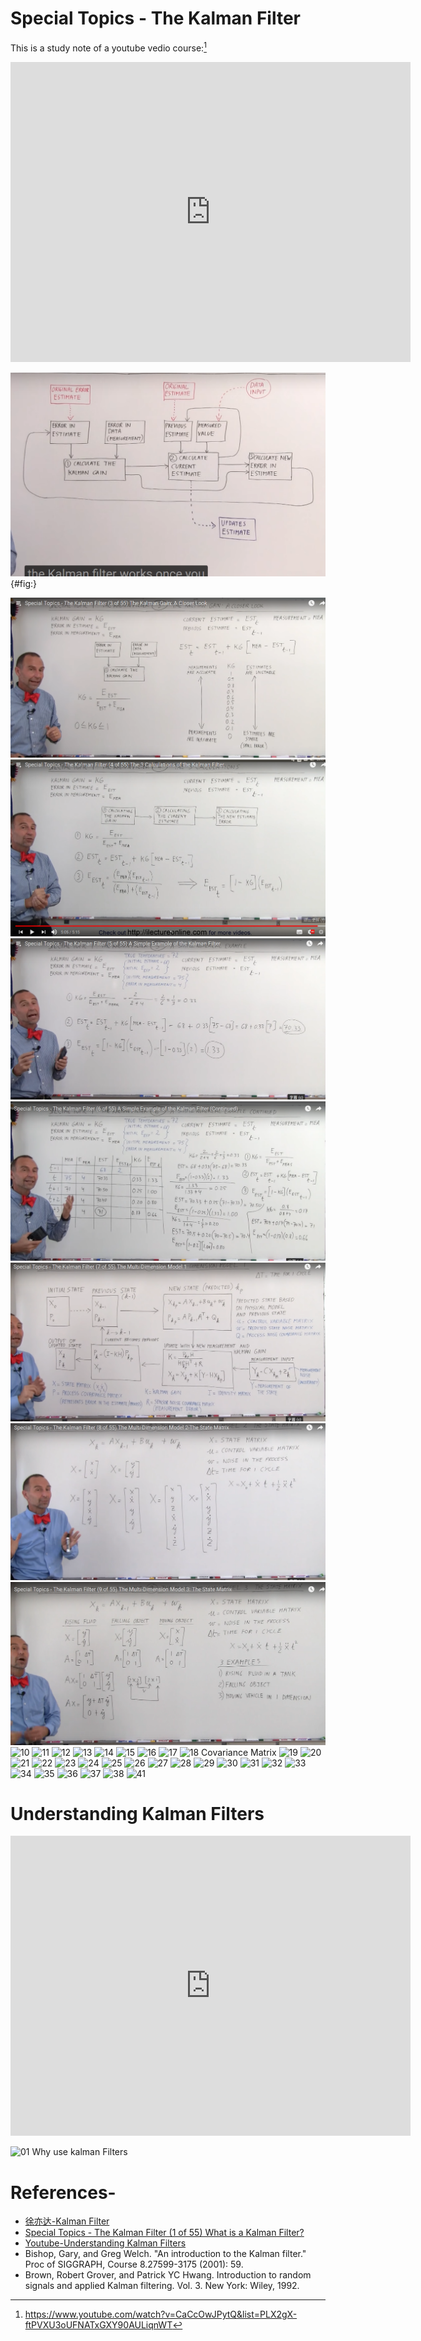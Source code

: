 
# Special Topics - The Kalman Filter

This is a study note of a youtube vedio course:[^SpecialTopics-KalmanFilter]

<iframe width="640" height="480" src="https://www.youtube.com/embed/u1QcZxWRYtg" frameborder="0" allow="accelerometer; autoplay; encrypted-media; gyroscope; picture-in-picture" allowfullscreen></iframe>

![02 Kalman Filter Architechture[^SpecialTopics-KalmanFilter] ](assets/markdown-img-paste-20190204115426591.png){#fig:}

![03 kalman Gain ](assets/markdown-img-paste-20190204115728179.png)
![04](assets/markdown-img-paste-20190209094728806.png)
![05](assets/markdown-img-paste-2019020909555089.png)
![06](assets/markdown-img-paste-20190209100558864.png)
![07](assets/markdown-img-paste-2019020910220409.png)
![08](assets/markdown-img-paste-20190209103801690.png)
![09](assets/markdown-img-paste-20190209104707335.png)
![10](https://i.loli.net/2019/02/09/5c5e31cd8736c.png)
![11](https://i.loli.net/2019/02/09/5c5e34c5209af.png)
![12](https://i.loli.net/2019/02/09/5c5e363246c04.png)
![13](https://i.loli.net/2019/02/09/5c5e37e58037a.png)
![14](https://i.loli.net/2019/02/09/5c5e38fc582d4.png)
![15](https://i.loli.net/2019/02/09/5c5e3a56c62ad.png)
![16](https://i.loli.net/2019/02/09/5c5e3b333c6f4.png)
![17](https://i.loli.net/2019/02/09/5c5e3ca460ca0.png)
![18 Covariance Matrix](https://i.loli.net/2019/02/09/5c5e3f8eafd8c.png)
![19](https://i.loli.net/2019/02/09/5c5e418f47374.png)
![20](https://i.loli.net/2019/02/09/5c5e43c365625.png)
![21](https://i.loli.net/2019/02/09/5c5e806616b74.png)
![22](https://i.loli.net/2019/02/09/5c5e81e1777fb.png)
![23](https://i.loli.net/2019/02/09/5c5e84db7b586.png)
![24](https://i.loli.net/2019/02/09/5c5e85dd62b3e.png)
![25](https://i.loli.net/2019/02/09/5c5e86f7aa546.png)
![26](https://i.loli.net/2019/02/09/5c5e89c346fc5.png)
![27](https://i.loli.net/2019/02/09/5c5e8b3c531f5.png)
![28](https://i.loli.net/2019/02/09/5c5e8c3f4c109.png)
![29](https://i.loli.net/2019/02/09/5c5e8d3e60b9e.png)
![30](https://i.loli.net/2019/02/09/5c5e90ff3979a.png)
![31](https://i.loli.net/2019/02/09/5c5e922817977.png)
![32](https://i.loli.net/2019/02/09/5c5e945913e72.png)
![33](https://i.loli.net/2019/02/09/5c5e9584382d2.png)
![34](https://i.loli.net/2019/02/09/5c5e962c7235c.png)
![35](https://i.loli.net/2019/02/09/5c5e98255039a.png)
![36](https://i.loli.net/2019/02/09/5c5e99707a6fe.png)
![37](https://i.loli.net/2019/02/09/5c5e9b86bc414.png)
![38](https://i.loli.net/2019/02/09/5c5e9c22d2e0d.png)
![41](https://i.loli.net/2019/02/09/5c5e9eea01fb2.png)

# Understanding Kalman Filters

<iframe width="640" height="480" src="https://www.youtube.com/embed/mwn8xhgNpFY?list=PLn8PRpmsu08pzi6EMiYnR-076Mh-q3tWr" frameborder="0" allow="accelerometer; autoplay; encrypted-media; gyroscope; picture-in-picture" allowfullscreen></iframe>


![01 Why use kalman Filters](https://i.loli.net/2019/02/09/5c5ea221bb8e1.png)



# References-
- [徐亦达-Kalman Filter](https://www.youtube.com/watch?v=UVNeulkWWUM&list=PLFze15KrfxbHCd0cF5D7FMfPD-B8pxmdN)
- [Special Topics - The Kalman Filter (1 of 55) What is a Kalman Filter?](https://www.youtube.com/watch?v=CaCcOwJPytQ&list=PLX2gX-ftPVXU3oUFNATxGXY90AULiqnWT)
- [Youtube-Understanding Kalman Filters](https://www.youtube.com/watch?v=mwn8xhgNpFY&list=PLn8PRpmsu08pzi6EMiYnR-076Mh-q3tWr)
- Bishop, Gary, and Greg Welch. "An introduction to the Kalman filter." Proc of SIGGRAPH, Course 8.27599-3175 (2001): 59.
- Brown, Robert Grover, and Patrick YC Hwang. Introduction to random signals and applied Kalman filtering. Vol. 3. New York: Wiley, 1992.


[^SpecialTopics-KalmanFilter]:https://www.youtube.com/watch?v=CaCcOwJPytQ&list=PLX2gX-ftPVXU3oUFNATxGXY90AULiqnWT

